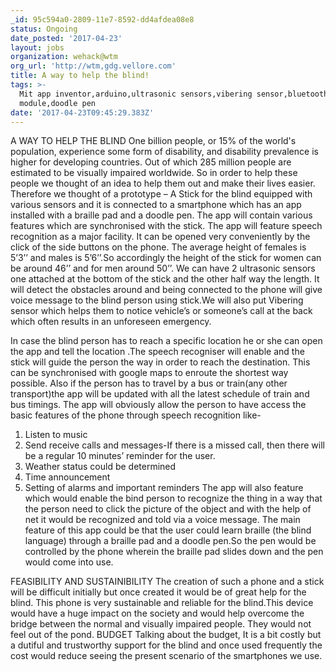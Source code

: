 ```yaml
---
_id: 95c594a0-2809-11e7-8592-dd4afdea08e8
status: Ongoing
date_posted: '2017-04-23'
layout: jobs
organization: wehack@wtm
org_url: 'http://wtm,gdg.vellore.com'
title: A way to help the blind!
tags: >-
  Mit app inventor,arduino,ultrasonic sensors,vibering sensor,bluetooth
  module,doodle pen
date: '2017-04-23T09:45:29.383Z'
---
```

A WAY TO HELP THE BLIND
One billion people, or 15% of the world's population, experience some form of disability, and disability prevalence is higher for developing countries. Out of which 285 million people are estimated to be visually impaired worldwide.
So in order to help these people we thought of an idea to help them out and make their lives easier.
Therefore we thought of a prototype – A Stick for the blind equipped with various sensors and it is connected to a smartphone which has an app installed with a braille pad and a doodle pen. The app will contain various features which are synchronised with the stick. The app will feature speech recognition as a major facility. It can be opened very conveniently by the click of the side buttons on the phone.
The average height of females is 5’3’’ and males is 5’6’’.So accordingly the height of the stick for women can be around  46’’ and for men around 50’’.
We can have 2 ultrasonic sensors one attached at the bottom of the stick and the other half way the length. It will detect the obstacles around and being connected to the phone will give voice message to the blind person using stick.We will also put Vibering sensor which helps them to notice vehicle’s or someone’s call at the back which often results in an unforeseen emergency. 

In case the blind person has to reach a specific location he or she can open the app and tell the location .The speech recogniser will enable and the stick will guide the person the way in order to reach the destination. This can be synchronised with google maps to enroute the shortest way possible. Also if the person has to travel by a bus or train(any other transport)the app will be updated with all the latest schedule of train and bus timings.
The app will obviously allow the person to have access the basic features of the phone through speech recognition like-
1.	Listen to music
2.	Send receive calls and messages-If there is a missed call, then there will be a regular 10 minutes’ reminder for the user.
3.	Weather status could be determined
4.	Time announcement
5.	Setting of alarms and important reminders
The app will also feature which would enable the bind person to recognize the thing in a way that the person need to click the picture of the object and with the help of net it would be recognized and told via a voice message.
The main feature of this app could be that the user could learn braille (the blind language) through a braille pad and a doodle pen.So the pen would be controlled by the phone wherein the braille pad slides down and the pen would come into use.

FEASIBILITY AND SUSTAINIBILITY
The creation of such a phone and a stick will be difficult initially but once created it would be of great help for the blind.
This phone is very sustainable and reliable for the blind.This device would have a huge impact on the society and would help overcome the bridge between the normal and visually impaired people. They would not feel out of the pond.
BUDGET
Talking about the budget, It is a bit costly but a dutiful and trustworthy support for the blind and once used frequently the cost would reduce seeing the present scenario of the smartphones we use.
